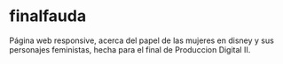# finalfauda
Página web responsive, acerca del papel de las mujeres en disney y sus personajes feministas, hecha para el final de Produccion Digital II.
